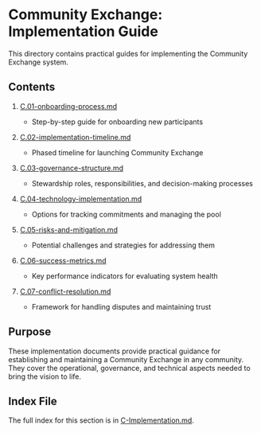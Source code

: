 # Community Exchange: Implementation Guide

This directory contains practical guides for implementing the Community Exchange system.

## Contents

1. [C.01-onboarding-process.md](notes/ics/ccc/v0.2/C-Implementation/C.01-onboarding-process.md)
   - Step-by-step guide for onboarding new participants

2. [C.02-implementation-timeline.md](notes/ics/ccc/v0.2/C-Implementation/C.02-implementation-timeline.md)
   - Phased timeline for launching Community Exchange

3. [C.03-governance-structure.md](notes/ics/ccc/v0.2/C-Implementation/C.03-governance-structure.md)
   - Stewardship roles, responsibilities, and decision-making processes

4. [C.04-technology-implementation.md](notes/ics/ccc/v0.2/C-Implementation/C.04-technology-implementation.md)
   - Options for tracking commitments and managing the pool

5. [C.05-risks-and-mitigation.md](notes/ics/ccc/v0.2/C-Implementation/C.05-risks-and-mitigation.md)
   - Potential challenges and strategies for addressing them

6. [C.06-success-metrics.md](notes/ics/ccc/v0.2/C-Implementation/C.06-success-metrics.md)
   - Key performance indicators for evaluating system health

7. [C.07-conflict-resolution.md](notes/ics/ccc/v0.2/C-Implementation/C.07-conflict-resolution.md)
   - Framework for handling disputes and maintaining trust

## Purpose

These implementation documents provide practical guidance for establishing and maintaining a Community Exchange in any community. They cover the operational, governance, and technical aspects needed to bring the vision to life.

## Index File

The full index for this section is in [C-Implementation.md](notes/ics/ccc/v0.2/C-Implementation/C-Implementation.md).